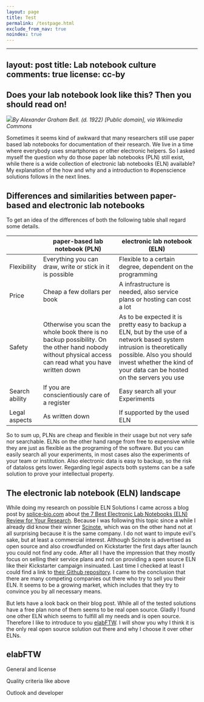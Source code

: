 ```yaml
---
layout: page
title: Test
permalink: /testpage.html
exclude_from_nav: true
noindex: true
---
```

---
layout: post
title: Lab notebook culture
comments: true
license: cc-by
---
## Does your lab notebook look like this? Then you should read on!

<span class="image left"><img src="{{ site.url }}/images/fulls/2016-08-09_Bell-Notebook.jpg">*By Alexander Graham Bell. (d. 1922) [Public domain], via Wikimedia Commons*</span>

Sometimes it seems kind of awkward that many researchers still use paper based lab notebooks for documentation of their research. We live in a time where everybody uses smartphones or other electronic helpers. So I asked myself the question why do those paper lab notebooks (PLN) still exist, while there is a wide collection of electronic lab notebooks (ELN) available? My explanation of the how and why and a introduction to #openscience solutions follows in the next lines. <!--more-->

## Differences and similarities between paper-based and electronic lab notebooks

To get an idea of the differences of both the following table shall regard some details.

| | paper-based lab notebook (PLN) | electronic lab notebook (ELN) |
|-|-----|-----|
| Flexibility | Everything you can draw, write or stick in it is possible | Flexible to a certain degree, dependent on the programming
| Price | Cheap a few dollars per book | A infrastructure is needed, also service plans or hosting can cost a lot
| Safety | Otherwise you scan the whole book there is no backup possibility. On the other hand nobody without physical access can read what you have written down  |  As to be expected it is pretty easy to backup a ELN, but by the use of a network based system intrusion is theoretically possible. Also you should invest whether the kind of your data can be hosted on the servers you use
| Search ability | If you are conscientiously care of a register | Easy search all your Experiments
| Legal aspects | As written down | If supported by the used ELN

So to sum up, PLNs are cheap and flexible in their usage but not very safe nor searchable. ELNs on the other hand range from free to expensive while they are just as flexible as the programing of the software. But you can easily search all your experiments, in most cases also the experiments of your team or institution. Also electronic data is easy to backup, so the risk of dataloss gets lower. Regarding legal aspects both systems can be a safe solution to prove your intellectual property.

## The electronic lab notebook (ELN) landscape

While doing my research on possible ELN Solutions I came across a blog post by [splice-bio.com](http://splice-bio.com/) about [the 7 Best Electronic Lab Notebooks (ELN) Review for Your Research](http://splice-bio.com/the-7-best-electronic-lab-notebooks-eln-for-your-research/). Because I was following this topic since a while I already did know their winner [Scinote](http://scinote.net/), which was on the other hand not at all surprising because it is the same company. I do not want to impute evil's sake, but at least a commercial interest. Although Scinote is advertised as open source and also crowdfunded on Kickstarter the first days after launch you could not find any code. After all I have the impression that they mostly focus on selling their service plans and not on providing a open source ELN like their Kickstarter campaign insinuated. Last time I checked at least I could find a link to [their Github repository](https://github.com/biosistemika/scinote-web). I came to the conclusion that there are many competing companies out there who try to sell you their ELN. It seems to be a growing market, which includes that they try to convince you by all necessary means.

But lets have a look back on their blog post. While all of the tested solutions have a free plan none of them seems to be real open source. Gladly I found one other ELN which seems to fulfill all my needs and is open source. Therefore I like to introduce to you [elabFTW](http://www.elabftw.net/). I will show you why I think it is the only real open source solution out there and why I choose it over other ELNs.

## elabFTW

General and license

Quality criteria like above

Outlook and developer
